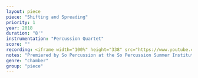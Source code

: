 ```yaml
---
layout: piece
piece: "Shifting and Spreading"
priority: 1
year: 2018
duration: "8'"
instrumentation: "Percussion Quartet"
score: ""
recording: <iframe width="100%" height="338" src="https://www.youtube.com/embed/oyPMy5hKQFM" frameborder="0" allow="autoplay; encrypted-media" allowfullscreen></iframe>
notes: "Premiered by So Percussion at the So Percussion Summer Institute, Princeton Unviersity. Videography by Four/10 Media."
genre: "chamber"
group: "piece"
---
```

